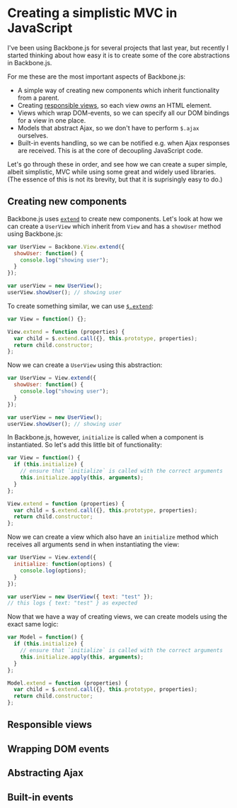 Creating a simplistic MVC in JavaScript
=======================================

I've been using Backbone.js for several projects that last year, but
recently I started thinking about how easy it is to create some of the
core abstractions in Backbone.js.

For me these are the most important aspects of Backbone.js:

* A simple way of creating new components which inherit functionality
  from a parent.
* Creating [responsible views](views.md), so each view *owns* an HTML
  element.
* Views which wrap DOM-events, so we can specify all our DOM bindings
  for a view in one place.
* Models that abstract Ajax, so we don't have to perform `$.ajax`
  ourselves.
* Built-in events handling, so we can be notified e.g. when Ajax
  responses are received. This is at the core of decoupling JavaScript
  code.

Let's go through these in order, and see how we can create a super
simple, albeit simplistic, MVC while using some great and widely used
libraries. (The essence of this is not its brevity, but that it is
suprisingly easy to do.)

Creating new components
-----------------------

Backbone.js uses
[`extend`](http://documentcloud.github.com/backbone/#Model-extend) to
create new components. Let's look at how we can create a `UserView`
which inherit from `View` and has a `showUser` method using Backbone.js:

```javascript
var UserView = Backbone.View.extend({
  showUser: function() {
    console.log("showing user");
  }
});

var userView = new UserView();
userView.showUser(); // showing user
```

To create something similar, we can use
[`$.extend`](http://api.jquery.com/jQuery.extend/):

```javascript
var View = function() {};

View.extend = function (properties) {
  var child = $.extend.call({}, this.prototype, properties);
  return child.constructor;
};
```

Now we can create a `UserView` using this abstraction:

```javascript
var UserView = View.extend({
  showUser: function() {
    console.log("showing user");
  }
});

var userView = new UserView();
userView.showUser(); // showing user
```

In Backbone.js, however, `initialize` is called when a component is
instantiated. So let's add this little bit of functionality:

```javascript
var View = function() {
  if (this.initialize) {
    // ensure that `initialize` is called with the correct arguments
    this.initialize.apply(this, arguments);
  }
};

View.extend = function (properties) {
  var child = $.extend.call({}, this.prototype, properties);
  return child.constructor;
};
```

Now we can create a view which also have an `initialize` method which
receives all arguments send in when instantiating the view:

```javascript
var UserView = View.extend({
  initialize: function(options) {
    console.log(options);
  }
});

var userView = new UserView({ text: "test" });
// this logs { text: "test" } as expected
```

Now that we have a way of creating views, we can create models using the
exact same logic:

```javascript
var Model = function() {
  if (this.initialize) {
    // ensure that `initialize` is called with the correct arguments
    this.initialize.apply(this, arguments);
  }
};

Model.extend = function (properties) {
  var child = $.extend.call({}, this.prototype, properties);
  return child.constructor;
};
```

Responsible views
-----------------


Wrapping DOM events
-------------------


Abstracting Ajax
----------------


Built-in events
---------------


